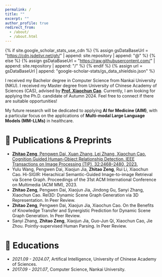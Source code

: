 ```yaml
---
permalink: /
title: ""
excerpt: ""
author_profile: true
redirect_from: 
  - /about/
  - /about.html
---
```


{% if site.google_scholar_stats_use_cdn %}
{% assign gsDataBaseUrl = "https://cdn.jsdelivr.net/gh/" | append: site.repository | append: "@" %}
{% else %}
{% assign gsDataBaseUrl = "https://raw.githubusercontent.com/" | append: site.repository | append: "/" %}
{% endif %}
{% assign url = gsDataBaseUrl | append: "google-scholar-stats/gs_data_shieldsio.json" %}

<span class='anchor' id='about-me'></span>

I received my Bachelor degree in Computer Science from Nankai University (NKU). I received my Master degree from University of Chinese Academy of Sciences (CAS), advised by [**Prof. Xiaochun Cao**](https://scholar.google.com/citations?user=PDgp6OkAAAAJ&hl=zh-CN&oi=ao). Currently, I am looking for applying the Ph.D. candidate of Autumn 2024. Feel free to connect if there are suitable opportunities!

My future research will be dedicated to applying **AI for Medicine (AIM)**, with a particular focus on the applications of **Multi-modal Large Language Models (MM-LLMs)** in healthcare.


# 📝 Publications & Preprints

<!-- - **Zhitao Zeng**, Pengwen Dai, Xuan Zhang, Lei Zhang, and Xiaochun Cao. [Cognition guided human-object relationship detection. **IEEE Transactions on Image Processing, 32:2468–2480, 2023.**](https://ieeexplore.ieee.org/document/10112623)
[code: https://github.com/zztao6/RPT](https://github.com/zztao6/RPT)
![framework](/images/framework.png)
![results](/images/qualitative_results.png) -->

<!--
<div class='paper-box'><div class='paper-box-image'><div><div class="badge">TIP 2023</div><img src='/images/framework.png' alt="sym" width="100%"></div></div>
<div class='paper-box-text' markdown="1">

Cognition guided human-object relationship detection. IEEE Transactions on Image Processing **(IEEE TIP)**, 32:2468–2480, 2023.

**Zhitao Zeng**, Pengwen Dai, Xuan Zhang, Lei Zhang, and Xiaochun Cao.

[Paper Link: https://ieeexplore.ieee.org/document/10112623](https://ieeexplore.ieee.org/document/10112623)
  
[Code Link: https://github.com/zztao6/RPT](https://github.com/zztao6/RPT)

</div>
</div>
-->

- [**Zhitao Zeng**, Pengwen Dai, Xuan Zhang, Lei Zhang, Xiaochun Cao. Cognition Guided Human-Object Relationship Detection. IEEE Transactions on Image Processing (TIP), 32:2468–2480, 2023.](https://ieeexplore.ieee.org/document/10112623)
- Yulu Wang, Pengwen Dai, Xiaojun Jia, **Zhitao Zeng**, Rui Li, Xiaochun Cao. Hi-SIGIR: Hierachical Semantic-Guided Image-to-image Retrieval via Scene Graph. Proceedings of the 31st ACM International Conference on Multimedia (ACM MM), 2023.
- **Zhitao Zeng**, Pengwen Dai, Xiaojun Jia, Jindong Gu, Sanyi Zhang, Xiaochun Cao. Rel3D: Dynamic Scene Graph Generation via 3D Representation. In Peer Review.
- **Zhitao Zeng**, Pengwen Dai, Xiaojun Jia, Xiaochun Cao. On the Benefits of Knowledge Transfer and Synergistic Prediction for Dynamic Scene Graph Generation. In Peer Review.
- Sanyi Zhang, **Zhitao Zeng**, Xiaojun Jia, Guo-Jun Qi, Xiaochun Cao, Jie Zhou. Pointly-supervised Human Parsing. In Peer Review.


# 📖 Educations
- *2021.09 - 2024.07*, Artifical Intelligence, University of Chinese Academy of Sciences. 
- *2017.09 - 2021.07*, Computer Science, Nankai University. 
